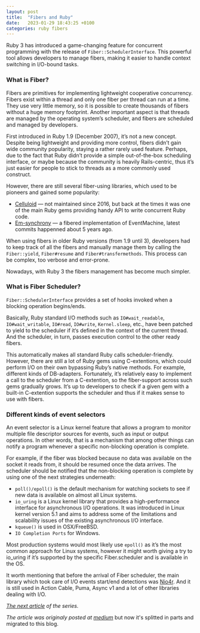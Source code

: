```yaml
---
layout: post
title:  "Fibers and Ruby"
date:   2023-01-29 18:43:25 +0100
categories: ruby fibers
---
```

Ruby 3 has introduced a game-changing feature for concurrent programming with the release of `Fiber::SchedulerInterface`. This powerful tool allows developers to manage fibers, making it easier to handle context switching in I/O-bound tasks.

### What is Fiber?

Fibers are primitives for implementing lightweight cooperative concurrency. Fibers exist within a thread and only one fiber per thread can run at a time. They use very little memory, so it is possible to create thousands of fibers without a huge memory footprint. Another important aspect is that threads are managed by the operating system’s scheduler, and fibers are scheduled and managed by developers.

First introduced in Ruby 1.9 (December 2007), it’s not a new concept. Despite being lightweight and providing more control, fibers didn’t gain wide community popularity, staying a rather rarely used feature. Perhaps, due to the fact that Ruby didn’t provide a simple out-of-the-box scheduling interface, or maybe because the community is heavily Rails-centric, thus it’s just easier for people to stick to threads as a more commonly used construct.

However, there are still several fiber-using libraries, which used to be pioneers and gained some popularity:

- [Celluloid](https://github.com/celluloid/celluloid) — not maintained since 2016, but back at the times it was one of the main Ruby gems providing handy API to write concurrent Ruby code.
- [Em-synchrony](https://github.com/igrigorik/em-synchrony) — a fibered implementation of EventMachine, latest commits happenned about 5 years ago.

When using fibers in older Ruby versions (from 1.9 until 3), developers had to keep track of all the fibers and manually manage them by calling the `Fiber::yield`, `Fiber#resume` and `Fiber#transfermethods`. This process can be complex, too verbose and error-prone.

Nowadays, with Ruby 3 the fibers management has become much simpler.

### What is Fiber Scheduler?

`Fiber::SchedulerInterface` provides a set of hooks invoked when a blocking operation begins/ends.

Basically, Ruby standard I/O methods such as `IO#wait_readable`, `IO#wait_writable`, `IO#read`, `IO#write`, `Kernel.sleep`, etc., have been patched to yield to the scheduler if it‘s defined in the context of the current thread. And the scheduler, in turn, passes execution control to the other ready fibers.

This automatically makes all standard Ruby calls scheduler-friendly. However, there are still a lot of Ruby gems using C-extentions, which could perform I/O on their own bypassing Ruby’s native methods. For example, different kinds of DB-adapters. Fortunately, it’s relatively easy to implement a call to the scheduler from a C-extention, so the fiber-support across such gems gradually grows. It’s up to developers to check if a given gem with a built-in C-extention supports the scheduler and thus if it makes sense to use with fibers.

### Different kinds of event selectors

An event selector is a Linux kernel feature that allows a program to monitor multiple file descriptor sources for events, such as input or output operations. In other words, that is a mechanism that among other things can notify a program whenever a specific non-blocking operation is complete.

For example, if the fiber was blocked because no data was available on the socket it reads from, it should be resumed once the data arrives. The scheduler should be notified that the non-blocking operation is complete by using one of the next strategies underneath:

- `poll()/epoll()` is the default mechanism for watching sockets to see if new data is available on almost all Linux systems.
- `io_uring` is a Linux kernel library that provides a high-performance interface for asynchronous I/O operations. It was introduced in Linux kernel version 5.1 and aims to address some of the limitations and scalability issues of the existing asynchronous I/O interface.
- `kqueue()` is used in OSX/FreeBSD.
- `IO Completion Ports` for Windows.

Most production systems would most likely use `epoll()` as it’s the most common approach for Linux systems, however it might worth giving a try to io_uring if it’s supported by the specific Fiber.scheduler and is available in the OS.

It worth mentioning that before the arrival of Fiber scheduler, the main library which took care of I/O events start/end detections was [Nio4r](https://github.com/socketry/nio4r). And it is still used in Action Cable, Puma, Async v1 and a lot of other libraries dealing with I/O.

*[The next article](https://tuwukee.github.io/ruby/2023/01/29/fibers-based-async-background-job-processor.html) of the series.*

*The article was originaly posted at [medium](https://medium.com/@alieckaja/unleashing-the-power-of-fibers-for-background-jobs-8a22e3a38cd1)* but now it's splitted in parts and migrated to this blog.
